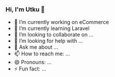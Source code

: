 ### Hi, I'm Utku 👋

- 🔭 I’m currently working on eCommerce 
- 🌱 I’m currently learning Laravel
- 👯 I’m looking to collaborate on ...
- 🤔 I’m looking for help with ...
- 💬 Ask me about ...
- 📫 How to reach me: ...
- 😄 Pronouns: ...
- ⚡ Fun fact: ...

